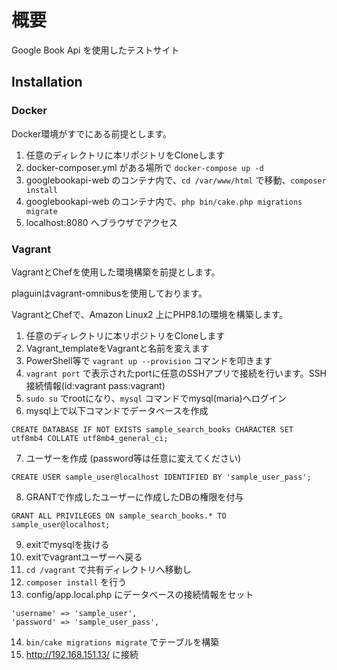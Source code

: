 # 概要
Google Book Api を使用したテストサイト

## Installation
### Docker
Docker環境がすでにある前提とします。

1. 任意のディレクトリに本リポジトリをCloneします
2. docker-composer.yml がある場所で `docker-compose up -d` 
3. googlebookapi-web のコンテナ内で、`cd /var/www/html` で移動、`composer install`
4. googlebookapi-web のコンテナ内で、`php bin/cake.php migrations migrate`
5. localhost:8080 へブラウザでアクセス

### Vagrant
VagrantとChefを使用した環境構築を前提とします。

plaguinはvagrant-omnibusを使用しております。

VagrantとChefで、Amazon Linux2 上にPHP8.1の環境を構築します。

1. 任意のディレクトリに本リポジトリをCloneします
2. Vagrant_templateをVagrantと名前を変えます
3. PowerShell等で `vagrant up --provision` コマンドを叩きます
4. `vagrant port` で表示されたportに任意のSSHアプリで接続を行います。SSH接続情報(id:vagrant pass:vagrant)
5. `sudo su` でrootになり、`mysql` コマンドでmysql(maria)へログイン
6. mysql上で以下コマンドでデータベースを作成
```
CREATE DATABASE IF NOT EXISTS sample_search_books CHARACTER SET utf8mb4 COLLATE utf8mb4_general_ci;
```
7. ユーザーを作成  (password等は任意に変えてください)
```
CREATE USER sample_user@localhost IDENTIFIED BY 'sample_user_pass';
```
8. GRANTで作成したユーザーに作成したDBの権限を付与
```
GRANT ALL PRIVILEGES ON sample_search_books.* TO sample_user@localhost;
```
9. exitでmysqlを抜ける
10. exitでvagrantユーザーへ戻る
11. `cd /vagrant` で共有ディレクトリへ移動し
12. `composer install` を行う
13. config/app.local.php にデータベースの接続情報をセット
```
'username' => 'sample_user',
'password' => 'sample_user_pass',
```
14. `bin/cake migrations migrate` でテーブルを構築
15. http://192.168.151.13/ に接続


